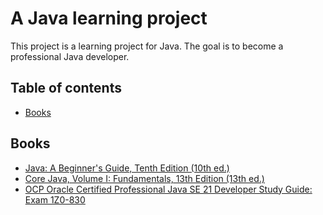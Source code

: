 # A Java learning project

This project is a learning project for Java. The goal is to become a professional Java developer.

## Table of contents
- [Books](#books)

## Books
- [Java: A Beginner's Guide, Tenth Edition (10th ed.)]((https://www.ebooks.com/en-se/book/211241476/java-a-beginner-s-guide-tenth-edition/herbert-schildt/))
- [Core Java, Volume I: Fundamentals, 13th Edition (13th ed.)](https://www.informit.com/store/core-java-volume-i-fundamentals-9780135328378)
- [OCP Oracle Certified Professional Java SE 21 Developer Study Guide: Exam 1Z0-830](https://www.ebooks.com/en-us/book/211500722/ocp-oracle-certified-professional-java-se-21-developer-study-guide/jeanne-boyarsky/)
